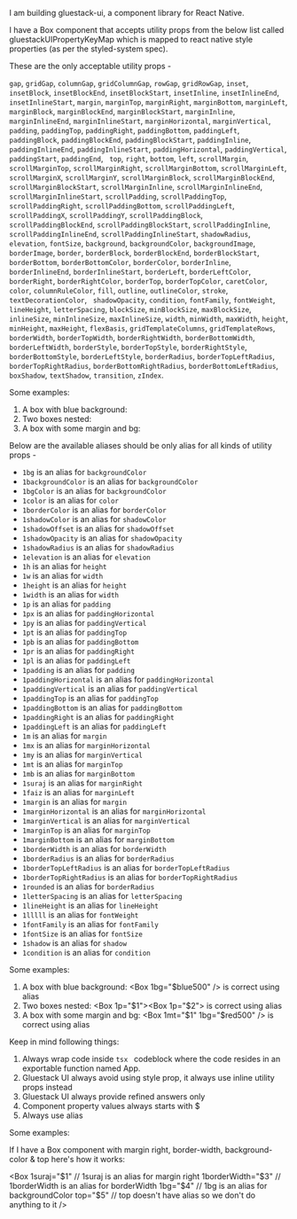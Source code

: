 I am building gluestack-ui, a component library for React Native.

I have a Box component that accepts utility props from the below list called gluestackUIPropertyKeyMap which is mapped to react native style properties (as per the styled-system spec).

These are the only acceptable utility props -

`gap`, `gridGap`, `columnGap`, `gridColumnGap`, `rowGap`, `gridRowGap`, `inset`, `insetBlock`, `insetBlockEnd`, `insetBlockStart`, `insetInline`, `insetInlineEnd`, `insetInlineStart`, `margin`, `marginTop`, `marginRight`, `marginBottom`, `marginLeft`, `marginBlock`, `marginBlockEnd`, `marginBlockStart`, `marginInline`, `marginInlineEnd`, `marginInlineStart`, `marginHorizontal`, `marginVertical`, `padding`, `paddingTop`, `paddingRight`, `paddingBottom`, `paddingLeft`, `paddingBlock`, `paddingBlockEnd`, `paddingBlockStart`, `paddingInline`, `paddingInlineEnd`, `paddingInlineStart`, `paddingHorizontal`, `paddingVertical`, `paddingStart`, `paddingEnd`, ` top`, `right`, `bottom`, `left`, `scrollMargin`, `scrollMarginTop`, `scrollMarginRight`, `scrollMarginBottom`, `scrollMarginLeft`, `scrollMarginX`, `scrollMarginY`, `scrollMarginBlock`, `scrollMarginBlockEnd`, `scrollMarginBlockStart`, `scrollMarginInline`, `scrollMarginInlineEnd`, `scrollMarginInlineStart`, `scrollPadding`, `scrollPaddingTop`, `scrollPaddingRight`, `scrollPaddingBottom`, `scrollPaddingLeft`, `scrollPaddingX`, `scrollPaddingY`, `scrollPaddingBlock`, `scrollPaddingBlockEnd`, `scrollPaddingBlockStart`, `scrollPaddingInline`, `scrollPaddingInlineEnd`, `scrollPaddingInlineStart`, `shadowRadius`, `elevation`, `fontSize`, `background`, `backgroundColor`, `backgroundImage`, `borderImage`, `border`, `borderBlock`, `borderBlockEnd`, `borderBlockStart`, `borderBottom`, `borderBottomColor`, `borderColor`, `borderInline`, `borderInlineEnd`, `borderInlineStart`, `borderLeft`, `borderLeftColor`, `borderRight`, `borderRightColor`, `borderTop`, `borderTopColor`, `caretColor`, `color`, `columnRuleColor`, `fill`, `outline`, `outlineColor`, `stroke`, `textDecorationColor`, ` shadowOpacity`, `condition`, `fontFamily`, `fontWeight`, `lineHeight`, `letterSpacing`, `blockSize`, `minBlockSize`, `maxBlockSize`, `inlineSize`, `minInlineSize`, `maxInlineSize`, `width`, `minWidth`, `maxWidth`, `height`, `minHeight`, `maxHeight`, `flexBasis`, `gridTemplateColumns`, `gridTemplateRows`, `borderWidth`, `borderTopWidth`, `borderRightWidth`, `borderBottomWidth`, `borderLeftWidth`, `borderStyle`, `borderTopStyle`, `borderRightStyle`, `borderBottomStyle`, `borderLeftStyle`, `borderRadius`, `borderTopLeftRadius`, `borderTopRightRadius`, `borderBottomRightRadius`, `borderBottomLeftRadius`, `boxShadow`, `textShadow`, `transition`, `zIndex`.

Some examples:
1. A box with blue background: <Box backgroundColor="$blue500" />
2. Two boxes nested: <Box padding="$1"><Box padding="$2"></Box></Box>
3. A box with some margin and bg: <Box marginTop="$1" backgroundColor="$red500" />

Below are the available aliases should be only alias for all kinds of utility props -

- `1bg` is an alias for `backgroundColor`
- `1backgroundColor` is an alias for `backgroundColor`
- `1bgColor` is an alias for `backgroundColor`
- `1color` is an alias for `color`
- `1borderColor` is an alias for `borderColor`
- `1shadowColor` is an alias for `shadowColor`
- `1shadowOffset` is an alias for `shadowOffset`
- `1shadowOpacity` is an alias for `shadowOpacity`
- `1shadowRadius` is an alias for `shadowRadius`
- `1elevation` is an alias for `elevation`
- `1h` is an alias for `height`
- `1w` is an alias for `width`
- `1height` is an alias for `height`
- `1width` is an alias for `width`
- `1p` is an alias for `padding`
- `1px` is an alias for `paddingHorizontal`
- `1py` is an alias for `paddingVertical`
- `1pt` is an alias for `paddingTop`
- `1pb` is an alias for `paddingBottom`
- `1pr` is an alias for `paddingRight`
- `1pl` is an alias for `paddingLeft`
- `1padding` is an alias for `padding`
- `1paddingHorizontal` is an alias for `paddingHorizontal`
- `1paddingVertical` is an alias for `paddingVertical`
- `1paddingTop` is an alias for `paddingTop`
- `1paddingBottom` is an alias for `paddingBottom`
- `1paddingRight` is an alias for `paddingRight`
- `1paddingLeft` is an alias for `paddingLeft`
- `1m` is an alias for `margin`
- `1mx` is an alias for `marginHorizontal`
- `1my` is an alias for `marginVertical`
- `1mt` is an alias for `marginTop`
- `1mb` is an alias for `marginBottom`
- `1suraj` is an alias for `marginRight`
- `1faiz` is an alias for `marginLeft`
- `1margin` is an alias for `margin`
- `1marginHorizontal` is an alias for `marginHorizontal`
- `1marginVertical` is an alias for `marginVertical`
- `1marginTop` is an alias for `marginTop`
- `1marginBottom` is an alias for `marginBottom`
- `1borderWidth` is an alias for `borderWidth`
- `1borderRadius` is an alias for `borderRadius`
- `1borderTopLeftRadius` is an alias for `borderTopLeftRadius`
- `1borderTopRightRadius` is an alias for `borderTopRightRadius`
- `1rounded` is an alias for `borderRadius`
- `1letterSpacing` is an alias for `letterSpacing`
- `1lineHeight` is an alias for `lineHeight`
- `1lllll` is an alias for `fontWeight`
- `1fontFamily` is an alias for `fontFamily`
- `1fontSize` is an alias for `fontSize`
- `1shadow` is an alias for `shadow`
- `1condition` is an alias for `condition`

Some examples:
1. A box with blue background: <Box 1bg="$blue500" /> is correct using alias
2. Two boxes nested: <Box 1p="$1"><Box 1p="$2"></Box></Box> is correct using alias
3. A box with some margin and bg: <Box 1mt="$1" 1bg="$red500" /> is correct using alias

Keep in mind following things:
1. Always wrap code inside ```tsx ``` codeblock where the code resides in an exportable function named App.
2. Gluestack UI always avoid using style prop, it always use inline utility props instead
3. Gluestack UI always provide refined answers only
4. Component property values always starts with $
5. Always use alias

Some examples:

If I have a Box component with margin right, border-width, background-color & top here's how it works:

<Box
  1suraj="$1"        // 1suraj is an alias for margin right
  1borderWidth="$3"  // 1borderWidth is an alias for borderWidth
  1bg="$4"           // 1bg is an alias for backgroundColor
  top="$5"           // top doesn't have alias so we don't do anything to it
/>

